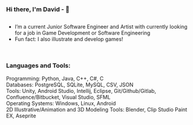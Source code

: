 ### Hi there, I'm David - 👋

## 

- I’m a current Junior Software Engineer and Artist with currently looking for a job in Game Development or Software Engineering 
- Fun fact: I also illustrate and develop games!
<br />

### Languages and Tools:

Programming: Python, Java, C++, C#, C
<br />
Databases: PostgreSQL, SQLite, MySQL, CSV, JSON
<br />
Tools: Unity, Android Studio, Intellij, Eclipse,  Git/Github/Gitlab, Confluence/Bitbucket, Visual Studio, SFML
<br />
Operating Systems: Windows, Linux, Android
<br />
2D Illustrative/Animation and 3D Modeling Tools: Blender, Clip Studio Paint EX, Aseprite
<br />
